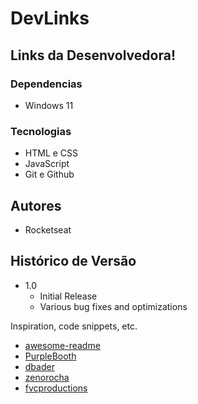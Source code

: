 # DevLinks

## Links da Desenvolvedora!

### Dependencias

* Windows 11

### Tecnologias

- HTML e CSS
- JavaScript
- Git e Github

## Autores

- Rocketseat

## Histórico de Versão

* 1.0
    * Initial Release
    * Various bug fixes and optimizations


Inspiration, code snippets, etc.
* [awesome-readme](https://github.com/matiassingers/awesome-readme)
* [PurpleBooth](https://gist.github.com/PurpleBooth/109311bb0361f32d87a2)
* [dbader](https://github.com/dbader/readme-template)
* [zenorocha](https://gist.github.com/zenorocha/4526327)
* [fvcproductions](https://gist.github.com/fvcproductions/1bfc2d4aecb01a834b46)
